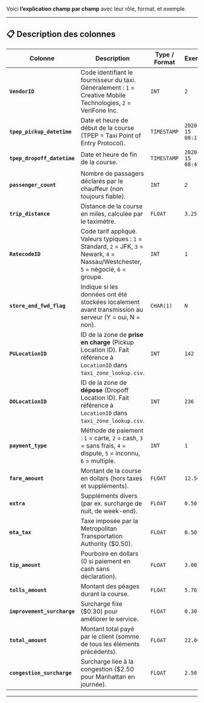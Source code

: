 
Voici **l’explication champ par champ** avec leur rôle, format, et exemple.

---

## 📋 Description des colonnes

| **Colonne**                 | **Description**                                                                                                                         | **Type / Format** | **Exemple**           |
| --------------------------- | --------------------------------------------------------------------------------------------------------------------------------------- | ----------------- | --------------------- |
| **`VendorID`**              | Code identifiant le fournisseur du taxi. Généralement : `1` = Creative Mobile Technologies, `2` = VeriFone Inc.                         | `INT`             | `2`                   |
| **`tpep_pickup_datetime`**  | Date et heure de début de la course (TPEP = Taxi Point of Entry Protocol).                                                              | `TIMESTAMP`       | `2020-01-15 08:17:00` |
| **`tpep_dropoff_datetime`** | Date et heure de fin de la course.                                                                                                      | `TIMESTAMP`       | `2020-01-15 08:45:00` |
| **`passenger_count`**       | Nombre de passagers déclarés par le chauffeur (non toujours fiable).                                                                    | `INT`             | `2`                   |
| **`trip_distance`**         | Distance de la course en miles, calculée par le taximètre.                                                                              | `FLOAT`           | `3.25`                |
| **`RatecodeID`**            | Code tarif appliqué. Valeurs typiques : `1` = Standard, `2` = JFK, `3` = Newark, `4` = Nassau/Westchester, `5` = négocié, `6` = groupe. | `INT`             | `1`                   |
| **`store_and_fwd_flag`**    | Indique si les données ont été stockées localement avant transmission au serveur (Y = oui, N = non).                                    | `CHAR(1)`         | `N`                   |
| **`PULocationID`**          | ID de la zone de **prise en charge** (Pickup Location ID). Fait référence à `LocationID` dans `taxi_zone_lookup.csv`.                   | `INT`             | `142`                 |
| **`DOLocationID`**          | ID de la zone de **dépose** (Dropoff Location ID). Fait référence à `LocationID` dans `taxi_zone_lookup.csv`.                           | `INT`             | `236`                 |
| **`payment_type`**          | Méthode de paiement : `1` = carte, `2` = cash, `3` = sans frais, `4` = dispute, `5` = inconnu, `6` = multiple.                          | `INT`             | `1`                   |
| **`fare_amount`**           | Montant de la course en dollars (hors taxes et suppléments).                                                                            | `FLOAT`           | `12.50`               |
| **`extra`**                 | Suppléments divers (par ex. surcharge de nuit, de week-end).                                                                            | `FLOAT`           | `0.50`                |
| **`mta_tax`**               | Taxe imposée par la Metropolitan Transportation Authority (\$0.50).                                                                     | `FLOAT`           | `0.50`                |
| **`tip_amount`**            | Pourboire en dollars (0 si paiement en cash sans déclaration).                                                                          | `FLOAT`           | `3.00`                |
| **`tolls_amount`**          | Montant des péages durant la course.                                                                                                    | `FLOAT`           | `5.76`                |
| **`improvement_surcharge`** | Surcharge fixe (\$0.30) pour améliorer le service.                                                                                      | `FLOAT`           | `0.30`                |
| **`total_amount`**          | Montant total payé par le client (somme de tous les éléments précédents).                                                               | `FLOAT`           | `22.06`               |
| **`congestion_surcharge`**  | Surcharge liée à la congestion (\$2.50 pour Manhattan en journée).                                                                      | `FLOAT`           | `2.50`                |

---



